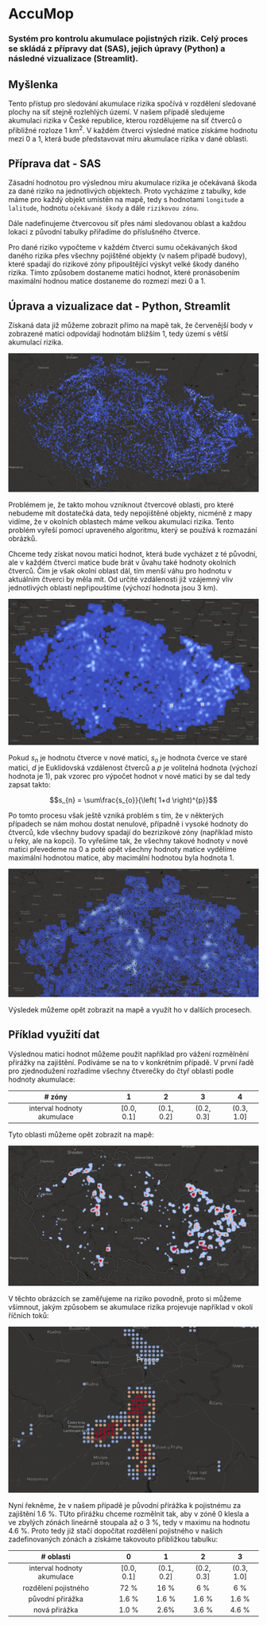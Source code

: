 # AccuMop

### Systém pro kontrolu akumulace pojistných rizik. Celý proces se skládá z přípravy dat (SAS), jejich úpravy (Python) a následné vizualizace (Streamlit).

## Myšlenka

Tento přístup pro sledování akumulace rizika spočívá v rozdělení sledované plochy na síť stejně rozlehlých území. V našem případě sledujeme akumulaci rizika v České republice, kterou rozdělujeme na síť čtverců o přibližné rozloze 1 km<sup>2</sup>. V každém čtverci výsledné matice získáme hodnotu mezi 0 a 1, která bude představovat míru akumulace rizika v dané oblasti.

## Příprava dat - SAS

Zásadní hodnotou pro výslednou míru akumulace rizika je očekávaná škoda za dané riziko na jednotlivých objektech. Proto vycházíme z tabulky, kde máme pro každý objekt umístěn na mapě, tedy s hodnotami `longitude` a `lalitude`, hodnotu `očekávané škody` a dále `rizikovou zónu`.

Dále nadefinujeme čtvercovou síť přes námi sledovanou oblast a každou lokaci z původní tabulky přiřadíme do příslušného čtverce.

Pro dané riziko vypočteme v každém čtverci sumu očekávaných škod daného rizika přes všechny pojištěné objekty (v našem případě budovy), které spadají do rizikové zóny připouštějící výskyt velké škody daného rizika. Tímto způsobem dostaneme matici hodnot, které pronásobením maximální hodnou matice dostaneme do rozmezí mezi 0 a 1.

## Úprava a vizualizace dat - Python, Streamlit

Získaná data již můžeme zobrazit přímo na mapě tak, že červenější body v zobrazené matici odpovídají hodnotám bližším 1, tedy území s větší akumulací rizika.

![image](pics\original_pic.PNG)

Problémem je, že takto mohou vzniknout čtvercové oblasti, pro které nebudeme mít dostatečká data, tedy nepojištěné objekty, nicméně z mapy vidíme, že v okolních oblastech máme velkou akumulaci rizika. Tento problém vyřeší pomocí upraveného algoritmu, který se používá k rozmazání obrázků.

Chceme tedy získat novou matici hodnot, která bude vycházet z té původní, ale v každém čtverci matice bude brát v ůvahu také hodnoty okolních čtverců. Čím je však okolní oblast dál, tím menší váhu pro hodnotu v aktuálním čtverci by měla mít. Od určité vzdálenosti již vzájemný vliv jednotlivých oblastí nepřipouštíme (výchozí hodnota jsou 3 km).

![image](pics\blur_pic.PNG)

Pokud $s_n$ je hodnotu čtverce v nové matici, $s_o$ je hodnota čverce ve staré matici, $d$ je Euklidovská vzdálenost čtverců a $p$ je volitelná hodnota (výchozí hodnota je 1), pak vzorec pro výpočet hodnot v nové matici by se dal tedy zapsat takto:

$$s_{n} = \sum\frac{s_{o}}{\left( 1+d \right)^{p}}$$

Po tomto procesu však ještě vzniká problém s tím, že v některých případech se nám mohou dostat nenulové, případně i vysoké hodnoty do čtverců, kde všechny budovy spadají do bezrizikové zóny (například místo u řeky, ale na kopci). To vyřešíme tak, že všechny takové hodnoty v nové matici převedeme na 0 a poté opět všechny hodnoty matice vydělíme maximální hodnotou matice, aby macimální hodnotou byla hodnota 1.

![image](pics\final_pic.PNG)

Výsledek můžeme opět zobrazit na mapě a využít ho v dalších procesech.

## Příklad využití dat

Výslednou matici hodnot můžeme použit například pro vážení rozmělnění přirážky na zajištění. Podíváme se na to v konkrétním případě. V první řadě pro zjednodužení rozřadíme všechny čtverečky do čtyř oblastí podle hodnoty akumulace:

|           # zóny           |     |     1      |     2      |     3      |     4      |
| :------------------------: | --- | :--------: | :--------: | :--------: | :--------: |
| interval hodnoty akumulace |     | [0.0, 0.1] | (0.1, 0.2] | (0.2, 0.3] | (0.3, 1.0] |

Tyto oblasti můžeme opět zobrazit na mapě:

![image](pics\map_pic_1.PNG)

V těchto obrázcích se zaměřujeme na riziko povodně, proto si můžeme všimnout, jakým způsobem se akumulace rizika projevuje například v okolí říčních toků:

![image](pics\map_pic_2.PNG)

Nyní řekněme, že v našem případě je původní přírážka k pojistnému za zajištění 1.6 %. TUto přirážku chceme rozmělnit tak, aby v zóně 0 klesla a ve zbylých zónách lineárně stoupala až o 3 %, tedy v maximu na hodnotu 4.6 %. Proto tedy již stačí dopočítat rozdělení pojistného v našich zadefinovaných zónách a získáme takovouto přibližkou tabulku:

|         # oblasti          |     |     0      |     1      |     2      |     3      |
| :------------------------: | :-: | :--------: | :--------: | :--------: | :--------: |
| interval hodnoty akumulace |     | [0.0, 0.1] | (0.1, 0.2] | (0.2, 0.3] | (0.3, 1.0] |
|    rozdělení pojistného    |     |    72 %    |    16 %    |    6 %     |    6 %     |
|      původní přirážka      |     |   1.6 %    |   1.6 %    |   1.6 %    |   1.6 %    |
|       nová přirážka        |     |   1.0 %    |    2.6%    |   3.6 %    |   4.6 %    |
